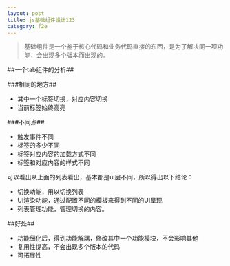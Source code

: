 ```yaml
---
layout: post
title: js基础组件设计123
category: f2e
---
```


> 基础组件是一个鉴于核心代码和业务代码直接的东西，是为了解决同一项功能，会出现多个版本而出现的。

##一个tab组件的分析##

###相同的地方##

+ 其中一个标签切换，对应内容切换
+ 当前标签始终高亮

###不同点##

+ 触发事件不同
+ 标签的多少不同
+ 标签对应内容的加载方式不同
+ 标签和对应内容的样式不同

可以看出从上面的列表看出，基本都是ui层不同，所以得出以下结论：

+ 切换功能，用以切换列表
+ UI渲染功能，通过配置不同的模板来得到不同的UI呈现
+ 列表管理功能，管理切换的内容。

##好处##

+ 功能细化后，得到功能解耦，修改其中一个功能模块，不会影响其他
+ 复用性提高，不会出现多个版本的代码
+ 可拓展性
